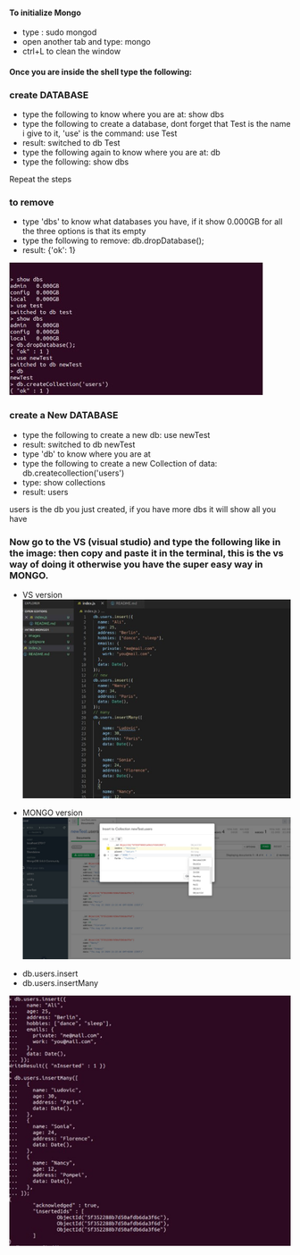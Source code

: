 #### To initialize Mongo

<ul>

<li>type : sudo mongod</li>
<li>open another tab and type: mongo</li>
<li>ctrl+L  to clean the window</li>

</ul>

#### Once you are inside the shell type the following:

### create DATABASE

<ul>
<li>type the following to know where you are at:   show dbs</li>
<li>type the following to create a database, dont forget that Test is the name i give to it, 'use' is the command: use Test</li>
<li>result: switched to db Test</li>
<li>type the following again to know where you are at: db </li>
<li>type the following: show dbs</li>
</ul>

<p>Repeat the steps</p>

### to remove

<ul>
<li>type 'dbs' to know what databases you have, if it show 0.000GB for all the three options is that its empty</li>
<li>type the following to remove:   db.dropDatabase();</li>
<li>result: {'ok': 1}</li>
</ul>

![image2](./images/img-exp1.jpg)

### create a New DATABASE

<ul>
<li>type the following to create a new db:  use newTest</li>
<li>result: switched to db newTest</li>
<li>type 'db' to know where you are at</li>
<li>type the following to create a new Collection of data:  db.createcollection('users')</li>
<li>type: show collections </li>
<li>result:  users</li>
</ul>
<p>users is the db you just created, if you have more dbs it will show all you have</p>

### Now go to the VS (visual studio) and type the following like in the image: then copy and paste it in the terminal, this is the vs way of doing it otherwise you have the super easy way in MONGO.

- VS version
  ![image1](./images/imageZero.jpg)

* MONGO version
  ![image2](./images/imageTwo.jpg)

<ul>

<li>db.users.insert</li>
<li>db.users.insertMany</li>

</ul>

![image2](./images/img-exp2.jpg)
